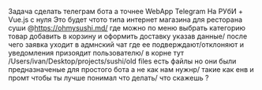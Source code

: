 Задача сделать телеграм бота а точнее WebApp Telegram На РУбИ + Vue.js с нуля Это будет чтото типа интернет магазина для ресторана суши @https://ohmysushi.md/  где можно по меню выбрать категорию товар добавить в корзину и оформить доставку указав данные/ после чего заявка уходит в адмнский чат где ее подверждают/отклоняют и уведомления призоядит пользователю/ в корне тут /Users/ivan/Desktop/projects/sushi/old files есть файлы но они были предназначеные для простого бота а не как нам нужнр/ такие как енв и промт чтобы ты лучше понимал что делать/ что скажешь ?